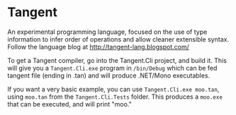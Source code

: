 Tangent
=======

An experimental programming language, focused on the use of type information to infer order of operations and allow cleaner extensible syntax.
Follow the language blog at http://tangent-lang.blogspot.com/

To get a Tangent compiler, go into the Tangent.Cli project, and build it. 
This will give you a `Tangent.Cli.exe` program in `/bin/Debug` which can be fed tangent file (ending in .tan) and will produce .NET/Mono executables.

If you want a very basic example, you can use `Tangent.Cli.exe moo.tan`, using `moo.tan` from the `Tangent.Cli.Tests` folder. This produces a `moo.exe` that can be executed, and will print "moo."
